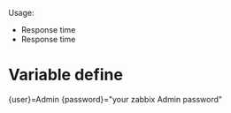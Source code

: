Usage:
- Response time
- Response time

# Variable define
{user}=Admin
{password}="your zabbix Admin password"